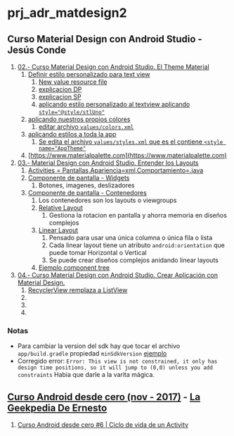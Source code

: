 # prj_adr_matdesign2

## Curso Material Design con Android Studio - Jesús Conde

1. [02.- Curso Material Design con Android Studio. El Theme Material](https://youtu.be/MSL1HZaY0GU)
    1. [Definir estilo personalizado para text view](https://youtu.be/MSL1HZaY0GU?t=206)
        1. [New value resource file](https://youtu.be/MSL1HZaY0GU?t=225)
        2. [explicacion DP](https://youtu.be/MSL1HZaY0GU?t=270)
        3. [explicacion SP](https://youtu.be/MSL1HZaY0GU?t=280)
        4. [aplicando estilo personalizado al textview aplicando `style="@style/stlUno"`](https://youtu.be/MSL1HZaY0GU?t=308)
    2. [aplicando nuestros propios colores](https://youtu.be/MSL1HZaY0GU?t=400)
        1. [editar archivo `values/colors.xml`](https://youtu.be/MSL1HZaY0GU?t=413)
    3. [aplicando estilos a toda la app](https://youtu.be/MSL1HZaY0GU?t=435)
        1. [Se edita el archivo `values/styles.xml` que es el contiene `<style name="AppTheme"`](https://youtu.be/MSL1HZaY0GU?t=463)
    4. [https://www.materialpalette.com](https://www.materialpalette.com)
2. [03.- Material Design con Android Studio. Entender los Layouts](https://www.youtube.com/watch?v=PLBPxB8DBRI)
    1. [Activities = Pantallas,Apariencia=xml,Comportamiento=.java](https://youtu.be/PLBPxB8DBRI?t=27)
    2. [Componente de pantalla - Widgets](https://youtu.be/PLBPxB8DBRI?t=57)
        1. Botones, imagenes, deslizadores
    3. [Componente de pantalla - Contenedores](https://youtu.be/PLBPxB8DBRI?t=71)
        1. Los contenedores son los layouts o viewgroups
        2. [Relative Layout](https://youtu.be/PLBPxB8DBRI?t=116)
            1. Gestiona la rotacion en pantalla y ahorra memoria en diseños complejos
        3. [Linear Layout](https://youtu.be/PLBPxB8DBRI?t=212)
            1. Pensado para usar una única columna o única fila o lista
            2. Cada linear layout tiene un atributo `android:orientation` que puede tomar Horizontal o Vertical
            3. Se puede crear diseños complejos anidando linear layouts
        4. [Ejemplo component tree](https://youtu.be/PLBPxB8DBRI?t=249)
3. [04.- Curso Material Design con Android Studio. Crear Aplicación con Material Design.](https://www.youtube.com/watch?v=npph-aRU30U)
    1. [RecyclerView remplaza a ListView](https://youtu.be/npph-aRU30U?t=74)
    2. []()
    2. []()
    2. []()
    
### Notas
- Para cambiar la version del sdk hay que tocar el archivo `app/build.gradle` propiedad `minSdkVersion`
  [ejemplo](https://github.com/eacevedof/prj_adr_matdesign2/commit/bb0ffb41697834e541047005d17b261c0d5e8a4f)
- Corregido error:
  `Error: This view is not constrained, it only has design time positions, so it will jump to (0,0) unless you add constraints`
  Habia que darle a la varita mágica.
  
## [Curso Android desde cero (nov - 2017)](https://www.youtube.com/watch?v=tyx05coXixw&list=PLyvsggKtwbLX06iMtXnRGX5lyjiiMaT2y) - [La Geekpedia De Ernesto](https://www.youtube.com/user/neto376/videos?flow=grid&view=0&sort=dd)

1. [Curso Android desde cero #6 | Ciclo de vida de un Activity](https://youtu.be/poipVVd2jzU?list=PLyvsggKtwbLX06iMtXnRGX5lyjiiMaT2y&t=2)